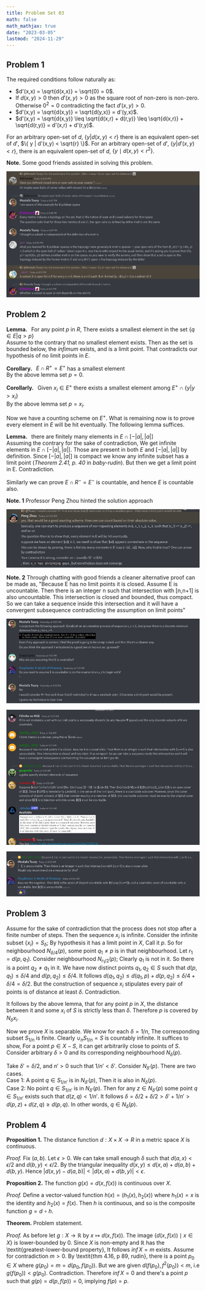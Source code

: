 ```yaml
---
title: Problem Set 03
math: false
math_mathjax: true
date: "2023-03-05"
lastmod: "2024-11-29"
---
```


## Problem 1

The required conditions follow naturally as:
- $d'(x,x) = \sqrt{d(x,x)} = \sqrt{0} = 0$.
- If $d(x,y) > 0$ then $d'(x,y) > 0$ as the square root of non-zero is non-zero. Otherwise $0^2 = 0$ contradicting the fact $d'(x,y) > 0$.
- $d'(x,y) = \sqrt{d(x,y)} = \sqrt{d(y,x)} = d'(y,x)$.
- $d'(x,y) = \sqrt{d(x,y)} \leq \sqrt{d(x,r) + d(r,y)} \leq \sqrt{d(x,r)} + \sqrt{d(r,y)} = d'(x,r) + d'(r,y)$.

For an arbitrary open-set of $d$, $\{ y | d(x,y) < r \}$ there is an equivalent open-set of $d'$, $\{ y | d'(x,y) < \sqrt{r} \}$. For an arbitrary open-set of $d'$, $\{ y | d'(x,y) < r \}$, there is an equivalent open-set of $d$, $\{ y \mid d(x,y) < r^2 \}$.

**Note.** Some good friends assisted in solving this problem.

![image](./3.jpg)


## Problem 2

**Lemma.**   For any point $p$ in $R$, There exists a smallest element in the set $\{ q \in E | q > p \}$\
Assume to the contrary that no smallest element exists. Then as the set is bounded below, the *infimum* exists, and is a limit point. That contradicts our hypothesis of no limit points in $E$.

**Corollary.**   $E \cap R^+ = E^+$ has a smallest element\
By the above lemma set $p = 0$.

**Corollarly.**   Given $x_i \in E^+$ there exists a smallest element among $E^+ \cap \{y | y > x_i\}$\
By the above lemma set $p = x_i$.

Now we have a counting scheme on $E^+$. What is remaining now is to prove every element in $E$ will be hit eventually. The following lemma suffices.

**Lemma.**   there are finitely many elements in $E \cap [- |a| , |a|]$\
Assuming the contrary for the sake of contradiction, We get infinite elements in $E \cap [ -|a|, |a| ]$. Those are present in both $E$ and $[ -|a|, |a| ]$ by definition. Since $[ -|a|, |a| ]$ is compact we know any infinite subset has a limit point (*Theorem 2.41, p. 40* in *baby-rudin*). But then we get a limit point in E. Contradiction.

Similarly we can prove $E \cap R^- = E^-$ is countable, and hence $E$ is countable also.

**Note. 1** Professor Peng Zhou hinted the solution approach

![image](./4.jpg)

**Note. 2** Through chatting with good friends a cleaner alternative proof can be made as, \"Because E has no limit points it is closed.
Assume E is uncountable. Then there is an integer n such that intersection with \[n,n+1\] is also uncountable. This intersection is closed and bounded, thus compact. So we can take a sequence inside this intersection and it will have a convergent subsequence contradicting the assumption on limit points\"

![image](./0.jpg)

![image](./1.jpg)

![image](./2.jpg)


## Problem 3

Assume for the sake of contradiction that the process does not stop after a finite number of steps. Then the sequence $x_i$ is infinite. Consider the infinite subset $\{x_i\} = S_\delta$; By hypothesis it has a limit point in $X$, Call it $p$. So for neighbourhood $N_{\delta/4}(p)$, some point $q_1 \neq p$ is in that neighbourhood. Let $r_1 = d(p, q_1)$. Consider neighbourhood $N_{r_1/2}(p)$; Clearly $q_1$ is not in it. So there is a point $q_2 \neq q_1$ in it. We have now distinct points $q_1,q_2 \in S$ such that $d(p,q_1) \leq \delta/4$ and $d(p,q_2) \leq \delta/4$. It follows $d(q_1,q_2) \leq d(q_1,p) + d(p,q_2) \leq \delta/4 + \delta/4 = \delta/2$. But the construction of sequence $x_i$ stipulates every pair of points is of distance at least $\delta$. Contradiction.

It follows by the above lemma, that for any point $p$ in $X$, the distance between it and some $x_i$ of $S$ is strictly less than $\delta$. Therefore $p$ is covered by $N_\delta{x_i}$.

Now we prove $X$ is separable. We know for each $\delta = 1/n$, The corresponding subset $S_{1/n}$ is finite. Clearly $\cup_n S_{1/n} = S$ is countably infinite. It suffices to show, For a point $p \in X - S$, it can get arbitrarily close to points of $S$. Consider arbitrary $\delta > 0$ and its corresponding neighbourhood $N_\delta(p)$.

Take $\delta' = \delta/2$, and $n' > 0$ such that $1/n' < \delta'$. Consider $N_{\delta'}(p)$. There are two cases.\
Case 1: A point $q \in S_{1/n'}$ is in $N_{\delta'}(p)$, Then it is also in $N_{\delta}(p)$.\
Case 2: No point $q \in S_{1/n'}$ is in $N_{\delta'}(p)$. Then for any $z \in N_{\delta'}(p)$ some point $q \in S_{1/n'}$ exists such that $d(z,q) < 1/n'$. It follows $\delta = \delta/2 + \delta/2 > \delta' + 1/n' > d(p,z) + d(z,q) \geq d(p,q)$. In other words, $q \in N_{\delta}(p)$.


## Problem 4

**Proposition 1.** The distance function $d: X \times X \rightarrow R$ in a metric space $X$ is continuous.

_Proof._ Fix $(a,b)$. Let $\epsilon > 0$. We can take small enough $\delta$ such that $d(a,x) < \epsilon/2$ and $d(b,y) < \epsilon/2$. By the triangular inequality $d(x,y) \leq d(x,a) + d(a,b) + d(b,y)$. Hence $| d(x,y) - d(a,b) | < | d(x,a) + d(b,y) | < \epsilon$.


**Proposition 2.** The function $g(x) = d(x,f(x))$ is continuous over $X$.

_Proof._ Define a vector-valued function $h(x) = ( h_1(x), h_2(x) )$ where $h_1(x) = x$ is the identity and $h_2(x) = f(x)$. Then $h$ is continuous, and so is the composite function $g = d \circ h$.


**Theorem.** Problem statement.

_Proof._ As before let $g: X \rightarrow \mathbb{R}$ by $x \mapsto d(x, f(x))$. The image $\{ d(x, f(x)) \mid x \in X \}$ is lower-bounded by $0$. Since $X$ is non-empty and $\mathbb{R}$ has the \textit{greatest-lower-bound property}, It follows $inf \, X = m$ exists. Assume for contradiction $m > 0$. By \textit{thm 4.16, p 89, rudin}, there is a point $p_0 \in X$ where $g(p_0) = m = d(p_0, f(p_0))$. But we are given $d(f(p_0), f^2(p_0)) < m$, i.e $g(f(p_0)) < g(p_0)$. Contradiction. Therefore $inf \, X = 0$ and there's a point $p$ such that $g(p) = d(p, f(p)) = 0$, implying $f(p) = p$.

